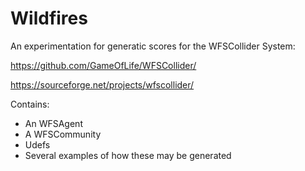# Wildfires

An experimentation for generatic scores for the WFSCollider System:

https://github.com/GameOfLife/WFSCollider/

https://sourceforge.net/projects/wfscollider/

Contains:
* An WFSAgent
* A WFSCommunity
* Udefs
* Several examples of how these may be generated



